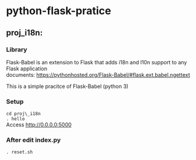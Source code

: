# python-flask-pratice

## proj_i18n:

### Library
Flask-Babel is an extension to Flask that adds i18n and l10n support to any Flask application   
documents: https://pythonhosted.org/Flask-Babel/#flask.ext.babel.ngettext  

This is a simple pracitce of Flask-Babel (python 3)

### Setup
`cd proj\_i18n`  
`. hello`  
Access http://0.0.0.0:5000 

### After edit index.py
`. reset.sh`

